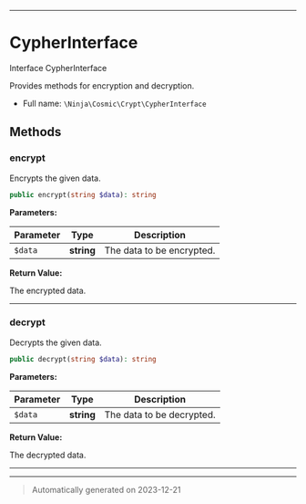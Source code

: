 ***

# CypherInterface

Interface CypherInterface

Provides methods for encryption and decryption.

* Full name: `\Ninja\Cosmic\Crypt\CypherInterface`



## Methods


### encrypt

Encrypts the given data.

```php
public encrypt(string $data): string
```








**Parameters:**

| Parameter | Type | Description |
|-----------|------|-------------|
| `$data` | **string** | The data to be encrypted. |


**Return Value:**

The encrypted data.




***

### decrypt

Decrypts the given data.

```php
public decrypt(string $data): string
```








**Parameters:**

| Parameter | Type | Description |
|-----------|------|-------------|
| `$data` | **string** | The data to be decrypted. |


**Return Value:**

The decrypted data.




***


***
> Automatically generated on 2023-12-21
